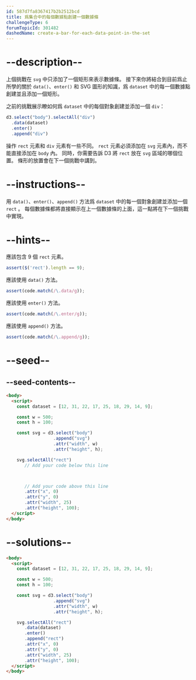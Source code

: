 ```yaml
---
id: 587d7fa8367417b2b2512bcd
title: 爲集合中的每個數據點創建一個數據條
challengeType: 6
forumTopicId: 301482
dashedName: create-a-bar-for-each-data-point-in-the-set
---
```


# --description--

上個挑戰在 `svg` 中只添加了一個矩形來表示數據條。 接下來你將結合到目前爲止所學的關於 `data()`、`enter()` 和 SVG 圖形的知識，爲 `dataset` 中的每一個數據點創建並且添加一個矩形。

之前的挑戰展示瞭如何爲 `dataset` 中的每個對象創建並添加一個 `div`：

```js
d3.select("body").selectAll("div")
  .data(dataset)
  .enter()
  .append("div")
```

操作 `rect` 元素和 `div` 元素有一些不同。 `rect` 元素必須添加在 `svg` 元素內，而不能直接添加在 `body` 內。 同時，你需要告訴 D3 將 `rect` 放在 `svg` 區域的哪個位置。 條形的放置會在下一個挑戰中講到。

# --instructions--

用 `data()`、`enter()`、`append()` 方法爲 `dataset` 中的每一個對象創建並添加一個 `rect` 。 每個數據條都將直接顯示在上一個數據條的上面，這一點將在下一個挑戰中實現。

# --hints--

應該包含 9 個 `rect` 元素。

```js
assert($('rect').length == 9);
```

應該使用 `data()` 方法。

```js
assert(code.match(/\.data/g));
```

應該使用 `enter()` 方法。

```js
assert(code.match(/\.enter/g));
```

應該使用 `append()` 方法。

```js
assert(code.match(/\.append/g));
```

# --seed--

## --seed-contents--

```html
<body>
  <script>
    const dataset = [12, 31, 22, 17, 25, 18, 29, 14, 9];

    const w = 500;
    const h = 100;

    const svg = d3.select("body")
                  .append("svg")
                  .attr("width", w)
                  .attr("height", h);

    svg.selectAll("rect")
       // Add your code below this line



       // Add your code above this line
       .attr("x", 0)
       .attr("y", 0)
       .attr("width", 25)
       .attr("height", 100);
  </script>
</body>
```

# --solutions--

```html
<body>
  <script>
    const dataset = [12, 31, 22, 17, 25, 18, 29, 14, 9];

    const w = 500;
    const h = 100;

    const svg = d3.select("body")
                  .append("svg")
                  .attr("width", w)
                  .attr("height", h);

    svg.selectAll("rect")
       .data(dataset)
       .enter()
       .append("rect")
       .attr("x", 0)
       .attr("y", 0)
       .attr("width", 25)
       .attr("height", 100);
  </script>
</body>
```
